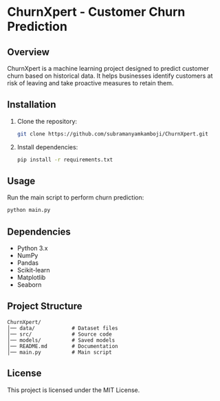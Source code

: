 # ChurnXpert - Customer Churn Prediction

## Overview
ChurnXpert is a machine learning project designed to predict customer churn based on historical data. It helps businesses identify customers at risk of leaving and take proactive measures to retain them.

## Installation
1. Clone the repository:
   ```sh
   git clone https://github.com/subramanyamkamboji/ChurnXpert.git
   ```
2. Install dependencies:
   ```sh
   pip install -r requirements.txt
   ```

## Usage
Run the main script to perform churn prediction:
```sh
python main.py
```

## Dependencies
- Python 3.x
- NumPy
- Pandas
- Scikit-learn
- Matplotlib
- Seaborn

## Project Structure
```
ChurnXpert/
│── data/            # Dataset files
│── src/             # Source code
│── models/          # Saved models
│── README.md        # Documentation
│── main.py          # Main script
```

## License
This project is licensed under the MIT License.

